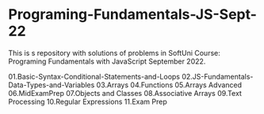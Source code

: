 # Programing-Fundamentals-JS-Sept-22
This is s repository with solutions of problems in SoftUni Course: Programing Fundamentals with JavaScript September 2022.

01.Basic-Syntax-Conditional-Statements-and-Loops
02.JS-Fundamentals-Data-Types-and-Variables
03.Arrays
04.Functions
05.Arrays Advanced
06.MidExamPrep
07.Objects and Classes 
08.Associative Arrays
09.Text Processing
10.Regular Expressions
11.Exam Prep
